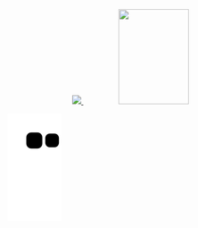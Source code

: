 <div align="center">
  <a href="https://github.com/VS-Lucas">
  <img width="42%" src="https://github-readme-stats.vercel.app/api?username=VS-Lucas&show_icons=true&theme=dark&include_all_commits=true&count_private=true"/>
  <img width="50%" img height="170em" src="https://github-readme-stats.vercel.app/api/top-langs/?username=VS-Lucas&layout=compact&langs_count=7&theme=dark"/>
</div>

![Snake animation](https://github.com/rafaballerini/rafaballerini/blob/output/github-contribution-grid-snake.svg)
